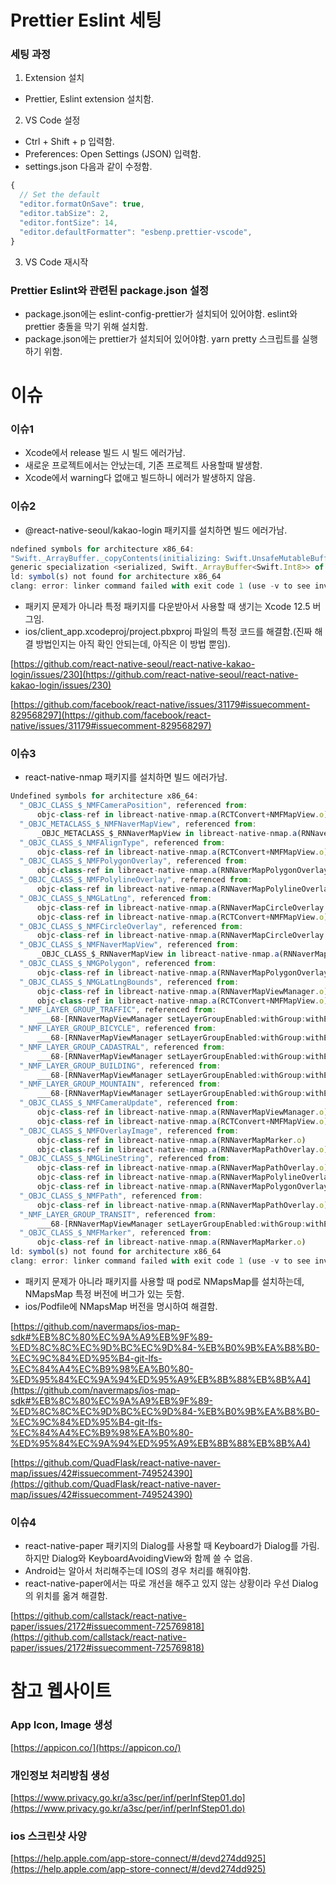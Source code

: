 # **Prettier Eslint 세팅**

### **세팅 과정**

1. Extension 설치

- Prettier, Eslint extension 설치함.

2. VS Code 설정

- Ctrl + Shift + p 입력함.
- Preferences: Open Settings (JSON) 입력함.
- settings.json 다음과 같이 수정함.

```jsx
{
  // Set the default
  "editor.formatOnSave": true,
  "editor.tabSize": 2,
  "editor.fontSize": 14,
  "editor.defaultFormatter": "esbenp.prettier-vscode",
}
```

3. VS Code 재시작

### **Prettier Eslint와 관련된 package.json 설정**

- package.json에는 eslint-config-prettier가 설치되어 있어야함. eslint와 prettier 충돌을 막기 위해 설치함.
- package.json에는 prettier가 설치되어 있어야함. yarn pretty 스크립트를 실행하기 위함.

# **이슈**

### **이슈1**

- Xcode에서 release 빌드 시 빌드 에러가남.
- 새로운 프로젝트에서는 안났는데, 기존 프로젝트 사용할때 발생함.
- Xcode에서 warning다 없애고 빌드하니 에러가 발생하지 않음.

### **이슈2**

- @react-native-seoul/kakao-login 패키지를 설치하면 빌드 에러가남.

```jsx
ndefined symbols for architecture x86_64:
"Swift._ArrayBuffer._copyContents(initializing: Swift.UnsafeMutableBufferPointer<A>) -> (Swift.IndexingIterator<Swift._ArrayBuffer<A>>, Swift.Int)", referenced from:
generic specialization <serialized, Swift._ArrayBuffer<Swift.Int8>> of Swift._copyCollectionToContiguousArray<A where A: Swift.Collection>(A) -> Swift.ContiguousArray<A.Element> in libAlamofire.a(NetworkReachabilityManager.o)
ld: symbol(s) not found for architecture x86_64
clang: error: linker command failed with exit code 1 (use -v to see invocation)
```

- 패키지 문제가 아니라 특정 패키지를 다운받아서 사용할 때 생기는 Xcode 12.5 버그임.
- ios/client_app.xcodeproj/project.pbxproj 파일의 특정 코드를 해결함.(진짜 해결 방법인지는 아직 확인 안되는데, 아직은 이 방법 뿐임).

[https://github.com/react-native-seoul/react-native-kakao-login/issues/230](https://github.com/react-native-seoul/react-native-kakao-login/issues/230)

[https://github.com/facebook/react-native/issues/31179#issuecomment-829568297](https://github.com/facebook/react-native/issues/31179#issuecomment-829568297)

### **이슈3**

- react-native-nmap 패키지를 설치하면 빌드 에러가남.

```jsx
Undefined symbols for architecture x86_64:
  "_OBJC_CLASS_$_NMFCameraPosition", referenced from:
      objc-class-ref in libreact-native-nmap.a(RCTConvert+NMFMapView.o)
  "_OBJC_METACLASS_$_NMFNaverMapView", referenced from:
      _OBJC_METACLASS_$_RNNaverMapView in libreact-native-nmap.a(RNNaverMapView.o)
  "_OBJC_CLASS_$_NMFAlignType", referenced from:
      objc-class-ref in libreact-native-nmap.a(RCTConvert+NMFMapView.o)
  "_OBJC_CLASS_$_NMFPolygonOverlay", referenced from:
      objc-class-ref in libreact-native-nmap.a(RNNaverMapPolygonOverlay.o)
  "_OBJC_CLASS_$_NMFPolylineOverlay", referenced from:
      objc-class-ref in libreact-native-nmap.a(RNNaverMapPolylineOverlay.o)
  "_OBJC_CLASS_$_NMGLatLng", referenced from:
      objc-class-ref in libreact-native-nmap.a(RNNaverMapCircleOverlay.o)
      objc-class-ref in libreact-native-nmap.a(RCTConvert+NMFMapView.o)
  "_OBJC_CLASS_$_NMFCircleOverlay", referenced from:
      objc-class-ref in libreact-native-nmap.a(RNNaverMapCircleOverlay.o)
  "_OBJC_CLASS_$_NMFNaverMapView", referenced from:
      _OBJC_CLASS_$_RNNaverMapView in libreact-native-nmap.a(RNNaverMapView.o)
  "_OBJC_CLASS_$_NMGPolygon", referenced from:
      objc-class-ref in libreact-native-nmap.a(RNNaverMapPolygonOverlay.o)
  "_OBJC_CLASS_$_NMGLatLngBounds", referenced from:
      objc-class-ref in libreact-native-nmap.a(RNNaverMapViewManager.o)
      objc-class-ref in libreact-native-nmap.a(RCTConvert+NMFMapView.o)
  "_NMF_LAYER_GROUP_TRAFFIC", referenced from:
      ___68-[RNNaverMapViewManager setLayerGroupEnabled:withGroup:withEnabled:]_block_invoke in libreact-native-nmap.a(RNNaverMapViewManager.o)
  "_NMF_LAYER_GROUP_BICYCLE", referenced from:
      ___68-[RNNaverMapViewManager setLayerGroupEnabled:withGroup:withEnabled:]_block_invoke in libreact-native-nmap.a(RNNaverMapViewManager.o)
  "_NMF_LAYER_GROUP_CADASTRAL", referenced from:
      ___68-[RNNaverMapViewManager setLayerGroupEnabled:withGroup:withEnabled:]_block_invoke in libreact-native-nmap.a(RNNaverMapViewManager.o)
  "_NMF_LAYER_GROUP_BUILDING", referenced from:
      ___68-[RNNaverMapViewManager setLayerGroupEnabled:withGroup:withEnabled:]_block_invoke in libreact-native-nmap.a(RNNaverMapViewManager.o)
  "_NMF_LAYER_GROUP_MOUNTAIN", referenced from:
      ___68-[RNNaverMapViewManager setLayerGroupEnabled:withGroup:withEnabled:]_block_invoke in libreact-native-nmap.a(RNNaverMapViewManager.o)
  "_OBJC_CLASS_$_NMFCameraUpdate", referenced from:
      objc-class-ref in libreact-native-nmap.a(RNNaverMapViewManager.o)
      objc-class-ref in libreact-native-nmap.a(RCTConvert+NMFMapView.o)
  "_OBJC_CLASS_$_NMFOverlayImage", referenced from:
      objc-class-ref in libreact-native-nmap.a(RNNaverMapMarker.o)
      objc-class-ref in libreact-native-nmap.a(RNNaverMapPathOverlay.o)
  "_OBJC_CLASS_$_NMGLineString", referenced from:
      objc-class-ref in libreact-native-nmap.a(RNNaverMapPathOverlay.o)
      objc-class-ref in libreact-native-nmap.a(RNNaverMapPolylineOverlay.o)
      objc-class-ref in libreact-native-nmap.a(RNNaverMapPolygonOverlayManager.o)
  "_OBJC_CLASS_$_NMFPath", referenced from:
      objc-class-ref in libreact-native-nmap.a(RNNaverMapPathOverlay.o)
  "_NMF_LAYER_GROUP_TRANSIT", referenced from:
      ___68-[RNNaverMapViewManager setLayerGroupEnabled:withGroup:withEnabled:]_block_invoke in libreact-native-nmap.a(RNNaverMapViewManager.o)
  "_OBJC_CLASS_$_NMFMarker", referenced from:
      objc-class-ref in libreact-native-nmap.a(RNNaverMapMarker.o)
ld: symbol(s) not found for architecture x86_64
clang: error: linker command failed with exit code 1 (use -v to see invocation)
```

- 패키지 문제가 아니라 패키지를 사용할 때 pod로 NMapsMap를 설치하는데, NMapsMap 특정 버전에 버그가 있는 듯함.
- ios/Podfile에 NMapsMap 버전을 명시하여 해결함.

[https://github.com/navermaps/ios-map-sdk#%EB%8C%80%EC%9A%A9%EB%9F%89-%ED%8C%8C%EC%9D%BC%EC%9D%84-%EB%B0%9B%EA%B8%B0-%EC%9C%84%ED%95%B4-git-lfs-%EC%84%A4%EC%B9%98%EA%B0%80-%ED%95%84%EC%9A%94%ED%95%A9%EB%8B%88%EB%8B%A4](https://github.com/navermaps/ios-map-sdk#%EB%8C%80%EC%9A%A9%EB%9F%89-%ED%8C%8C%EC%9D%BC%EC%9D%84-%EB%B0%9B%EA%B8%B0-%EC%9C%84%ED%95%B4-git-lfs-%EC%84%A4%EC%B9%98%EA%B0%80-%ED%95%84%EC%9A%94%ED%95%A9%EB%8B%88%EB%8B%A4)

[https://github.com/QuadFlask/react-native-naver-map/issues/42#issuecomment-749524390](https://github.com/QuadFlask/react-native-naver-map/issues/42#issuecomment-749524390)

### **이슈4**

- react-native-paper 패키지의 Dialog를 사용할 때 Keyboard가 Dialog를 가림. 하지만 Dialog와 KeyboardAvoidingView와 함께 쓸 수 없음.
- Android는 알아서 처리해주는데 IOS의 경우 처리를 해줘야함.
- react-native-paper에서는 따로 개선을 해주고 있지 않는 상황이라 우선 Dialog의 위치를 옮겨 해결함.

[https://github.com/callstack/react-native-paper/issues/2172#issuecomment-725769818](https://github.com/callstack/react-native-paper/issues/2172#issuecomment-725769818)

# **참고 웹사이트**

### **App Icon, Image 생성**

[https://appicon.co/](https://appicon.co/)

### **개인정보 처리방침 생성**

[https://www.privacy.go.kr/a3sc/per/inf/perInfStep01.do](https://www.privacy.go.kr/a3sc/per/inf/perInfStep01.do)

### **ios 스크린샷 사양**

[https://help.apple.com/app-store-connect/#/devd274dd925](https://help.apple.com/app-store-connect/#/devd274dd925)
